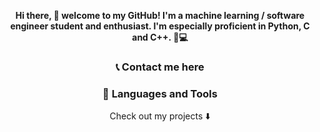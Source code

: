 <div align="center">
  <p><strong>Hi there, 👋 welcome to my GitHub! I'm a machine learning / software engineer student and enthusiast. I'm especially proficient in Python, C and C++. 🐍💻</strong></p>
  <h3>📞 Contact me here</h3>
  <h3>🧰 Languages and Tools</h3>
  <p>Check out my projects ⬇️</p>
</div>

<!--
**fburleson/fburleson** is a ✨ _special_ ✨ repository because its `README.md` (this file) appears on your GitHub profile.

Here are some ideas to get you started:

- 🔭 I’m currently working on ...
- 🌱 I’m currently learning ...
- 👯 I’m looking to collaborate on ...
- 🤔 I’m looking for help with ...
- 💬 Ask me about ...
- 📫 How to reach me: ...
- 😄 Pronouns: ...
- ⚡ Fun fact: ...
-->
